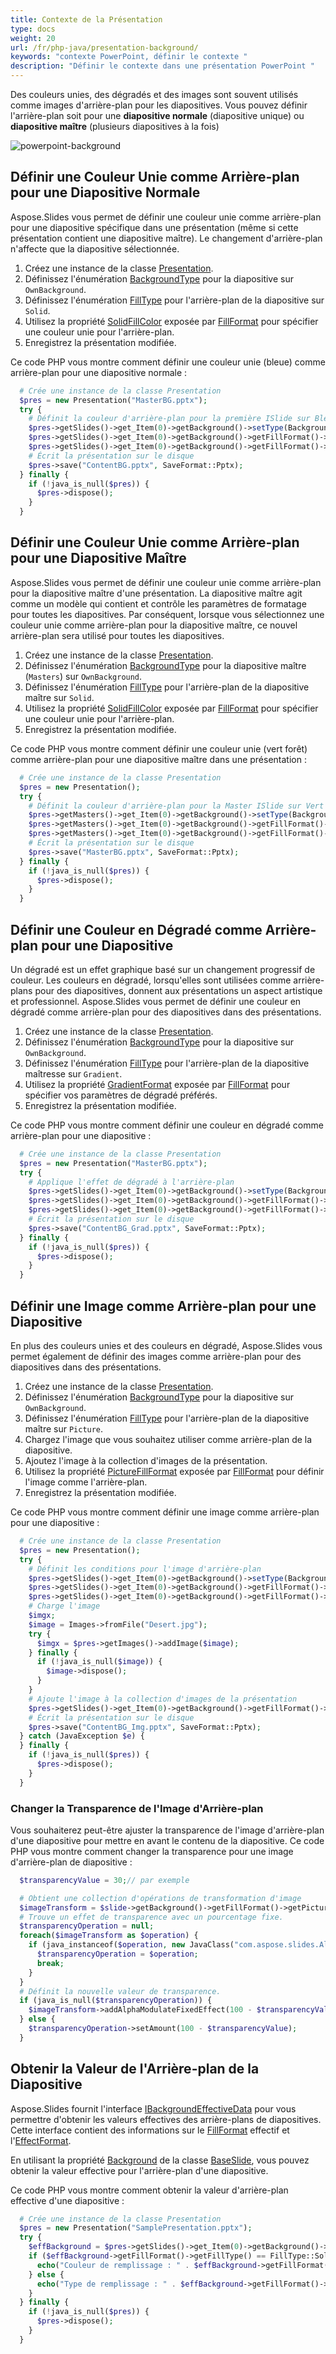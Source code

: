 ```yaml
---
title: Contexte de la Présentation
type: docs
weight: 20
url: /fr/php-java/presentation-background/
keywords: "contexte PowerPoint, définir le contexte "
description: "Définir le contexte dans une présentation PowerPoint "
---
```


Des couleurs unies, des dégradés et des images sont souvent utilisés comme images d'arrière-plan pour les diapositives. Vous pouvez définir l'arrière-plan soit pour une **diapositive normale** (diapositive unique) ou **diapositive maître** (plusieurs diapositives à la fois)

<img src="powerpoint-background.png" alt="powerpoint-background"  />

## **Définir une Couleur Unie comme Arrière-plan pour une Diapositive Normale**

Aspose.Slides vous permet de définir une couleur unie comme arrière-plan pour une diapositive spécifique dans une présentation (même si cette présentation contient une diapositive maître). Le changement d'arrière-plan n'affecte que la diapositive sélectionnée.

1. Créez une instance de la classe [Presentation](https://reference.aspose.com/slides/php-java/aspose.slides/Presentation).
2. Définissez l'énumération [BackgroundType](https://reference.aspose.com/slides/php-java/aspose.slides/backgroundtype/) pour la diapositive sur `OwnBackground`.
3. Définissez l'énumération [FillType](https://reference.aspose.com/slides/php-java/aspose.slides/filltype/) pour l'arrière-plan de la diapositive sur `Solid`.
4. Utilisez la propriété [SolidFillColor](https://reference.aspose.com/slides/php-java/aspose.slides/fillformat/#getSolidFillColor--) exposée par [FillFormat](https://reference.aspose.com/slides/php-java/aspose.slides/fillformat/) pour spécifier une couleur unie pour l'arrière-plan.
5. Enregistrez la présentation modifiée.

Ce code PHP vous montre comment définir une couleur unie (bleue) comme arrière-plan pour une diapositive normale :

```php
  # Crée une instance de la classe Presentation
  $pres = new Presentation("MasterBG.pptx");
  try {
    # Définit la couleur d'arrière-plan pour la première ISlide sur Bleu
    $pres->getSlides()->get_Item(0)->getBackground()->setType(BackgroundType::OwnBackground);
    $pres->getSlides()->get_Item(0)->getBackground()->getFillFormat()->setFillType(FillType::Solid);
    $pres->getSlides()->get_Item(0)->getBackground()->getFillFormat()->getSolidFillColor()->setColor(java("java.awt.Color")->BLUE);
    # Écrit la présentation sur le disque
    $pres->save("ContentBG.pptx", SaveFormat::Pptx);
  } finally {
    if (!java_is_null($pres)) {
      $pres->dispose();
    }
  }
```

## **Définir une Couleur Unie comme Arrière-plan pour une Diapositive Maître**

Aspose.Slides vous permet de définir une couleur unie comme arrière-plan pour la diapositive maître d'une présentation. La diapositive maître agit comme un modèle qui contient et contrôle les paramètres de formatage pour toutes les diapositives. Par conséquent, lorsque vous sélectionnez une couleur unie comme arrière-plan pour la diapositive maître, ce nouvel arrière-plan sera utilisé pour toutes les diapositives.

1. Créez une instance de la classe [Presentation](https://reference.aspose.com/slides/php-java/aspose.slides/Presentation).
2. Définissez l'énumération [BackgroundType](https://reference.aspose.com/slides/php-java/aspose.slides/backgroundtype/) pour la diapositive maître (`Masters`) sur `OwnBackground`.
3. Définissez l'énumération [FillType](https://reference.aspose.com/slides/php-java/aspose.slides/filltype/) pour l'arrière-plan de la diapositive maître sur `Solid`.
4. Utilisez la propriété [SolidFillColor](https://reference.aspose.com/slides/php-java/aspose.slides/fillformat/#getSolidFillColor--) exposée par [FillFormat](https://reference.aspose.com/slides/php-java/aspose.slides/fillformat/) pour spécifier une couleur unie pour l'arrière-plan.
5. Enregistrez la présentation modifiée.

Ce code PHP vous montre comment définir une couleur unie (vert forêt) comme arrière-plan pour une diapositive maître dans une présentation :

```php
  # Crée une instance de la classe Presentation
  $pres = new Presentation();
  try {
    # Définit la couleur d'arrière-plan pour la Master ISlide sur Vert Forêt
    $pres->getMasters()->get_Item(0)->getBackground()->setType(BackgroundType::OwnBackground);
    $pres->getMasters()->get_Item(0)->getBackground()->getFillFormat()->setFillType(FillType::Solid);
    $pres->getMasters()->get_Item(0)->getBackground()->getFillFormat()->getSolidFillColor()->setColor(java("java.awt.Color")->GREEN);
    # Écrit la présentation sur le disque
    $pres->save("MasterBG.pptx", SaveFormat::Pptx);
  } finally {
    if (!java_is_null($pres)) {
      $pres->dispose();
    }
  }
```

## **Définir une Couleur en Dégradé comme Arrière-plan pour une Diapositive**

Un dégradé est un effet graphique basé sur un changement progressif de couleur. Les couleurs en dégradé, lorsqu'elles sont utilisées comme arrière-plans pour des diapositives, donnent aux présentations un aspect artistique et professionnel. Aspose.Slides vous permet de définir une couleur en dégradé comme arrière-plan pour des diapositives dans des présentations.

1. Créez une instance de la classe [Presentation](https://reference.aspose.com/slides/php-java/aspose.slides/Presentation).
2. Définissez l'énumération [BackgroundType](https://reference.aspose.com/slides/php-java/aspose.slides/backgroundtype/) pour la diapositive sur `OwnBackground`.
3. Définissez l'énumération [FillType](https://reference.aspose.com/slides/php-java/aspose.slides/filltype/) pour l'arrière-plan de la diapositive maîtresse sur `Gradient`.
4. Utilisez la propriété [GradientFormat](https://reference.aspose.com/slides/php-java/aspose.slides/fillformat/#getGradientFormat--) exposée par [FillFormat](https://reference.aspose.com/slides/php-java/aspose.slides/fillformat/) pour spécifier vos paramètres de dégradé préférés.
5. Enregistrez la présentation modifiée.

Ce code PHP vous montre comment définir une couleur en dégradé comme arrière-plan pour une diapositive :

```php
  # Crée une instance de la classe Presentation
  $pres = new Presentation("MasterBG.pptx");
  try {
    # Applique l'effet de dégradé à l'arrière-plan
    $pres->getSlides()->get_Item(0)->getBackground()->setType(BackgroundType::OwnBackground);
    $pres->getSlides()->get_Item(0)->getBackground()->getFillFormat()->setFillType(FillType::Gradient);
    $pres->getSlides()->get_Item(0)->getBackground()->getFillFormat()->getGradientFormat()->setTileFlip(TileFlip->FlipBoth);
    # Écrit la présentation sur le disque
    $pres->save("ContentBG_Grad.pptx", SaveFormat::Pptx);
  } finally {
    if (!java_is_null($pres)) {
      $pres->dispose();
    }
  }
```

## **Définir une Image comme Arrière-plan pour une Diapositive**

En plus des couleurs unies et des couleurs en dégradé, Aspose.Slides vous permet également de définir des images comme arrière-plan pour des diapositives dans des présentations.

1. Créez une instance de la classe [Presentation](https://reference.aspose.com/slides/php-java/aspose.slides/Presentation).
2. Définissez l'énumération [BackgroundType](https://reference.aspose.com/slides/php-java/aspose.slides/backgroundtype/) pour la diapositive sur `OwnBackground`.
3. Définissez l'énumération [FillType](https://reference.aspose.com/slides/php-java/aspose.slides/filltype/) pour l'arrière-plan de la diapositive maître sur `Picture`.
4. Chargez l'image que vous souhaitez utiliser comme arrière-plan de la diapositive.
5. Ajoutez l'image à la collection d'images de la présentation.
6. Utilisez la propriété [PictureFillFormat](https://reference.aspose.com/slides/php-java/aspose.slides/fillformat/#getPictureFillFormat--) exposée par [FillFormat](https://reference.aspose.com/slides/php-java/aspose.slides/fillformat/) pour définir l'image comme l'arrière-plan.
7. Enregistrez la présentation modifiée.

Ce code PHP vous montre comment définir une image comme arrière-plan pour une diapositive :

```php
  # Crée une instance de la classe Presentation
  $pres = new Presentation();
  try {
    # Définit les conditions pour l'image d'arrière-plan
    $pres->getSlides()->get_Item(0)->getBackground()->setType(BackgroundType::OwnBackground);
    $pres->getSlides()->get_Item(0)->getBackground()->getFillFormat()->setFillType(FillType::Picture);
    $pres->getSlides()->get_Item(0)->getBackground()->getFillFormat()->getPictureFillFormat()->setPictureFillMode(PictureFillMode->Stretch);
    # Charge l'image
    $imgx;
    $image = Images->fromFile("Desert.jpg");
    try {
      $imgx = $pres->getImages()->addImage($image);
    } finally {
      if (!java_is_null($image)) {
        $image->dispose();
      }
    }
    # Ajoute l'image à la collection d'images de la présentation
    $pres->getSlides()->get_Item(0)->getBackground()->getFillFormat()->getPictureFillFormat()->getPicture()->setImage($imgx);
    # Écrit la présentation sur le disque
    $pres->save("ContentBG_Img.pptx", SaveFormat::Pptx);
  } catch (JavaException $e) {
  } finally {
    if (!java_is_null($pres)) {
      $pres->dispose();
    }
  }
```

### **Changer la Transparence de l'Image d'Arrière-plan**

Vous souhaiterez peut-être ajuster la transparence de l'image d'arrière-plan d'une diapositive pour mettre en avant le contenu de la diapositive. Ce code PHP vous montre comment changer la transparence pour une image d'arrière-plan de diapositive :

```php
  $transparencyValue = 30;// par exemple

  # Obtient une collection d'opérations de transformation d'image
  $imageTransform = $slide->getBackground()->getFillFormat()->getPictureFillFormat()->getPicture()->getImageTransform();
  # Trouve un effet de transparence avec un pourcentage fixe.
  $transparencyOperation = null;
  foreach($imageTransform as $operation) {
    if (java_instanceof($operation, new JavaClass("com.aspose.slides.AlphaModulateFixed"))) {
      $transparencyOperation = $operation;
      break;
    }
  }
  # Définit la nouvelle valeur de transparence.
  if (java_is_null($transparencyOperation)) {
    $imageTransform->addAlphaModulateFixedEffect(100 - $transparencyValue);
  } else {
    $transparencyOperation->setAmount(100 - $transparencyValue);
  }
```

## **Obtenir la Valeur de l'Arrière-plan de la Diapositive**

Aspose.Slides fournit l'interface [IBackgroundEffectiveData](https://reference.aspose.com/slides/php-java/aspose.slides/ibackgroundeffectivedata/) pour vous permettre d'obtenir les valeurs effectives des arrière-plans de diapositives. Cette interface contient des informations sur le [FillFormat](https://reference.aspose.com/slides/php-java/aspose.slides/ibackgroundeffectivedata/#getFillFormat--) effectif et l'[EffectFormat](https://reference.aspose.com/slides/php-java/aspose.slides/ibackgroundeffectivedata/#getEffectFormat--).

En utilisant la propriété [Background](https://reference.aspose.com/slides/php-java/aspose.slides/baseslide/#getBackground--) de la classe [BaseSlide](https://reference.aspose.com/slides/php-java/aspose.slides/baseslide/), vous pouvez obtenir la valeur effective pour l'arrière-plan d'une diapositive.

Ce code PHP vous montre comment obtenir la valeur d'arrière-plan effective d'une diapositive :

```php
  # Crée une instance de la classe Presentation
  $pres = new Presentation("SamplePresentation.pptx");
  try {
    $effBackground = $pres->getSlides()->get_Item(0)->getBackground()->getEffective();
    if ($effBackground->getFillFormat()->getFillType() == FillType::Solid) {
      echo("Couleur de remplissage : " . $effBackground->getFillFormat()->getSolidFillColor());
    } else {
      echo("Type de remplissage : " . $effBackground->getFillFormat()->getFillType());
    }
  } finally {
    if (!java_is_null($pres)) {
      $pres->dispose();
    }
  }
```